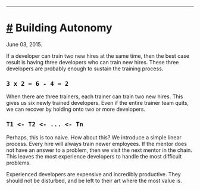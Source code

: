 ----

# <a href="#20150603" id="20150603">#</a> Building Autonomy

June 03, 2015.

If a developer can train two new hires at the same time,
then the best case result is having three developers who can train new hires.
These three developers are probably enough to sustain the training process.

### <tt>3 x 2 = 6 - 4 = 2</tt>

When there are three trainers, each trainer can train two new hires.
This gives us six newly trained developers. Even if the entire trainer
team quits, we can recover by holding onto two or more developers.


### <tt>T1 &lt;-  T2 &lt;- ... &lt;- Tn</tt>

Perhaps, this is too naive. How about this? We introduce a simple linear
process. Every hire will always train newer employees. If the mentor does not
have an answer to a problem, then we visit the next mentor in the chain. This
leaves the most experience developers to handle the most difficult problems.

Experienced developers are expensive and incredibly productive. They should not
be disturbed, and be left to their art where the most value is.
